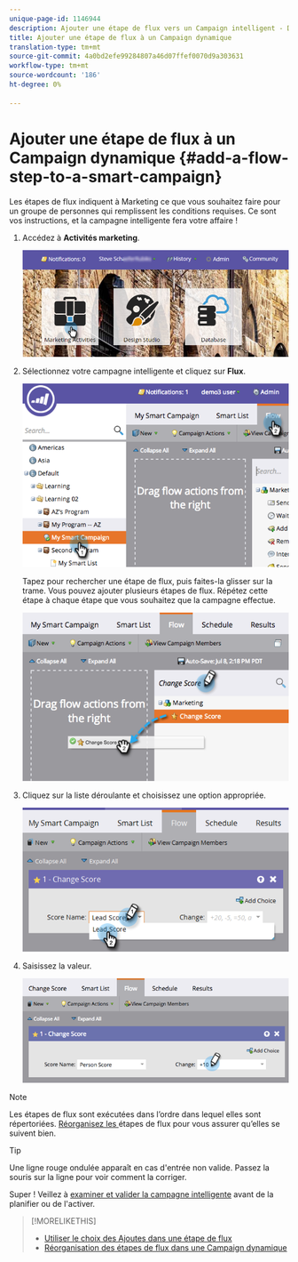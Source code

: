 ```yaml
---
unique-page-id: 1146944
description: Ajouter une étape de flux vers un Campaign intelligent - Docs marketing - Documentation du produit
title: Ajouter une étape de flux à un Campaign dynamique
translation-type: tm+mt
source-git-commit: 4a0bd2efe99284807a46d07ffef0070d9a303631
workflow-type: tm+mt
source-wordcount: '186'
ht-degree: 0%

---
```



# Ajouter une étape de flux à un Campaign dynamique {#add-a-flow-step-to-a-smart-campaign}

Les étapes de flux indiquent à Marketing ce que vous souhaitez faire pour un groupe de personnes qui remplissent les conditions requises. Ce sont vos instructions, et la campagne intelligente fera votre affaire !

1. Accédez à **Activités marketing**.

   ![](assets/login-marketing-activities.png)

1. Sélectionnez votre campagne intelligente et cliquez sur **Flux**.

   ![](assets/image2014-9-19-16-3a27-3a1.png)

   Tapez pour rechercher une étape de flux, puis faites-la glisser sur la trame. Vous pouvez ajouter plusieurs étapes de flux. Répétez cette étape à chaque étape que vous souhaitez que la campagne effectue.

   ![](assets/image2014-9-19-16-3a27-3a7.png)

1. Cliquez sur la liste déroulante et choisissez une option appropriée.

   ![](assets/four-1.png)

1. Saisissez la valeur.

   ![](assets/changescorevalue-cursor.png)

>[!NOTE]
>
>Les étapes de flux sont exécutées dans l’ordre dans lequel elles sont répertoriées.  [Réorganisez les ](/help/marketo/product-docs/core-marketo-concepts/smart-campaigns/flow-actions/add-a-flow-step-to-a-smart-campaign/reorder-the-flow-steps-in-a-smart-campaign.md) étapes de flux pour vous assurer qu’elles se suivent bien.

>[!TIP]
>
>Une ligne rouge ondulée apparaît en cas d&#39;entrée non valide. Passez la souris sur la ligne pour voir comment la corriger.

Super ! Veillez à [examiner et valider la campagne intelligente](/help/marketo/product-docs/core-marketo-concepts/smart-campaigns/creating-a-smart-campaign/smart-campaign-checklist.md) avant de la planifier ou de l&#39;activer.

>[!MORELIKETHIS]
>
>* [Utiliser le choix des Ajoutes dans une étape de flux](/help/marketo/product-docs/core-marketo-concepts/smart-campaigns/flow-actions/use-add-choice-in-a-flow-step.md)
>* [Réorganisation des étapes de flux dans une Campaign dynamique](/help/marketo/product-docs/core-marketo-concepts/smart-campaigns/flow-actions/add-a-flow-step-to-a-smart-campaign/reorder-the-flow-steps-in-a-smart-campaign.md)

